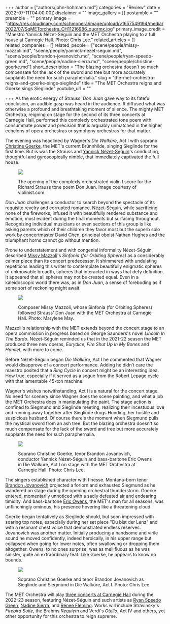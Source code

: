 +++
author = ["authors/john-hohmann.md"]
categories = "Review"
date = 2022-07-11T04:00:00Z
disclaimer = ""
image_gallery = []
postamble = ""
preamble = ""
primary_image = "https://res.cloudinary.com/schmopera/image/upload/v1657549194/media/2022/07/SqMETorchestra_CH11216986_quqrmx.jpg"
primary_image_credit = "Maestro Yannick Nézet-Séguin and the MET Orchestra playing to a full house at Carnegie Hall. Photo: Chris Lee."
related_articles = []
related_companies = []
related_people = ["scene/people/missy-mazzoli.md", "scene/people/yannick-nezet-seguin.md", "scene/people/brandon-jovanovich.md", "scene/people/ryan-speedo-green.md", "scene/people/nadine-sierra.md", "scene/people/christine-goerke.md"]
short_description = "The blazing orchestra doesn't so much compensate for the lack of the sword and tree but more accurately supplants the need for such paraphernalia."
slug = "the-met-orchestra-reigns-and-goerke-sings-sieglinde"
title = "The MET Orchestra reigns and Goerke sings Sieglinde"
youtube_url = ""

+++
As the erotic energy of Strauss' _Don Juan_ gave way to its fateful conclusion, an audible gasp was heard in the audience. It diffused what was otherwise a profound and breathtaking moment of silence. The mighty MET Orchestra, reigning on stage for the second of its three concerts at Carnegie Hall, performed this complexly orchestrated tone poem with consummate power and precision that is arguably unmatched in the higher echelons of opera orchestras or symphony orchestras for that matter.

The evening was headlined by Wagner's _Die Walküre_, Act I with soprano [Christine Goerke](/talking-with-singers-christine-goerke/), the MET's current Brünnhilde, singing Sieglinde for the first time. But is was the Strauss and [Yannick Nézet-Séguin](/scene/people/yannick-nezet-seguin/)'s conducting, thoughtful and gyroscopically nimble, that immediately captivated the full house.

<figure data-type="image">

![](https://res.cloudinary.com/schmopera/image/upload/v1657550872/media/2022/07/METorchestra_DonJuan-25798_haqcxj.jpg)

<figcaption>The opening of the complexly orchestrated violin I score for the Richard Strauss tone poem Don Juan. Image courtesy of violinist.com.</figcaption>  
</figure>

_Don Juan_ challenges a conductor to search beyond the spectacle of its requisite revelry and corrupted romance. Nézet-Séguin, while sacrificing none of the fireworks, infused it with beautifully rendered substance and emotion, most evident during the final moments but surfacing throughout. Recognizing individual musicians or even sections of this group is like asking parents which of their children they favor most but the superb solo work by concertmaster David Chen, principal oboist Nathan Hughes and the triumphant horns cannot go without mention.

Prone to understatement and with congenial informality Nézet-Séguin described [Missy Mazzoli](/scene/people/missy-mazzoli/)'s _Sinfonia (for Orbiting Spheres)_ as a considerably calmer piece than its concert predecessor. It shimmered with undulating repetitions leading this writer to contemplate beautifully enigmatic spheres of unknowable breadth, spheres that interacted in ways that defy definition. It appeared that all spheres may not be created equal. Even in a kaleidoscopic world there was, as in _Don Juan_, a sense of foreboding as if some sort of reckoning might await.

<figure data-type="image">

![](https://res.cloudinary.com/schmopera/image/upload/v1657550923/media/2022/07/METorchestra_MissyMazzoli_MaryleneMay_waay2r.jpg)

<figcaption>Composer Missy Mazzoli, whose Sinfonia (for Orbiting Spheres) followed Strauss' Don Juan with the MET Orchestra at Carnegie Hall. Photo: Marylene May.</figcaption></figure>

Mazzoli's relationship with the MET extends beyond the concert stage to an opera commission in progress based on George Saunders's novel _Lincoln In The Bardo_. Nézet-Séguin reminded us that in the 2021-22 season the MET produced three new operas, _Eurydice_, _Fire Shut Up In My Bones_ and _Hamlet_, with more to come.

Before Nézet-Séguin began _Die Walküre_, Act I he commented that Wagner would disapprove of a concert performance. Adding he didn’t care the maestro posited that a _Ring Cycle_ in concert might be an interesting idea. How true, especially if it served as a segue from the Robert Lepage cycle with that lamentable 45-ton machine.

Wagner's wishes notwithstanding, Act I is a natural for the concert stage. No need for scenery since Wagner does the scene painting, and what a job the MET Orchestra does in manipulating the paint. The stage action is confined to Siegmund and Sieglinde meeting, realizing their incestuous love and running away together after Sieglinde drugs Hunding, her hostile and suspicious husband. Of course there's the moment when Siegmund pulls the mystical sword from an ash tree. But the blazing orchestra doesn't so much compensate for the lack of the sword and tree but more accurately supplants the need for such paraphernalia.

<figure data-type="image">

![](https://res.cloudinary.com/schmopera/image/upload/v1657550998/media/2022/07/METorchestra_GoerkeJovanovichNezetSeguinOwens_CH11216994_pjiut6.jpg)

<figcaption>Soprano Christine Goerke, tenor Brandon Jovanovich, conductor Yannick Nézet-Séguin and bass-baritone Eric Owens in Die Walküre, Act I on stage with the MET Orchestra at Carnegie Hall. Photo: Chris Lee.</figcaption></figure>

The singers established character with finesse. Montana-born tenor [Brandon Jovanovich](/scene/people/brandon-jovanovich/) projected a forlorn and exhausted Siegmund as he wandered on stage during the opening orchestral thunderstorm. Goerke entered, momentarily unnoticed with a sadly defeated air and endearing timidity. And bass-baritone [Eric Owens](/scene/people/eric-owens/), the MET's man for all seasons, was unflinchingly ominous, his presence hovering like a threatening cloud.

Goerke began tentatively as Sieglinde should, but soon impressed with soaring top notes, especially during her set piece "Du bist der Lenz" and with a resonant chest voice that demonstrated endless reserves. Jovanovich was another matter. Initially producing a handsome and virile sound he moved confidently, indeed heroically, in his upper range but collapsed when going for lower notes, often swallowing or dropping them altogether. Owens, to no ones surprise, was as mellifluous as he was sinister, quite an extraordinary feat. Like Goerke, he appears to know no bounds.

<figure data-type="image">

![](https://res.cloudinary.com/schmopera/image/upload/v1657551023/media/2022/07/METorchestra_GoerkeJovanovich_CH11216996_dmxuyw.jpg)

<figcaption>Soprano Christine Goerke and tenor Brandon Jovanovich as Sieglinde and Siegmund in Die Walküre, Act I. Photo: Chris Lee.</figcaption></figure>

The MET Orchestra will play [three concerts at Carnegie Hall](https://www.carnegiehall.org/Subscribe/Subscriptions/2022-2023/The-MET-Orchestra) during the 2022-23 season, featuring Nézet-Séguin and such artists as [Ryan Speedo Green](/scene/people/ryan-speedo-green/), [Nadine Sierra](/scene/people/nadine-sierra/), and [Rénee Fleming](/scene/people/renee-fleming/). Works will include Stravinsky's _Firebird Suite_, the Brahms _Requiem_ and Verdi's _Otello_, Act IV and others, yet other opportunity for this orchestra to reign supreme.